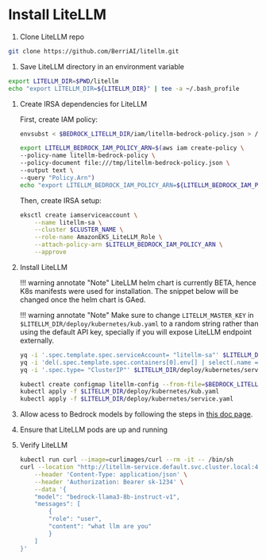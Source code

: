 # Install LiteLLM
1. Clone LiteLLM repo
```sh
git clone https://github.com/BerriAI/litellm.git
```

1. Save LiteLLM directory in an environment variable
```sh
export LITELLM_DIR=$PWD/litellm
echo "export LITELLM_DIR=${LITELLM_DIR}" | tee -a ~/.bash_profile
```

1. Create IRSA dependencies for LiteLLM

    First, create IAM policy:
    ```sh
    envsubst < $BEDROCK_LITELLM_DIR/iam/litellm-bedrock-policy.json > /tmp/litellm-bedrock-policy.json

    export LITELLM_BEDROCK_IAM_POLICY_ARN=$(aws iam create-policy \
    --policy-name litellm-bedrock-policy \
    --policy-document file:///tmp/litellm-bedrock-policy.json \
    --output text \
    --query "Policy.Arn")
    echo "export LITELLM_BEDROCK_IAM_POLICY_ARN=${LITELLM_BEDROCK_IAM_POLICY_ARN}" | tee -a ~/.bash_profile
    ```

    Then, create IRSA setup:
    ```sh
    eksctl create iamserviceaccount \
        --name litellm-sa \
        --cluster $CLUSTER_NAME \
        --role-name AmazonEKS_LiteLLM_Role \
        --attach-policy-arn $LITELLM_BEDROCK_IAM_POLICY_ARN \
        --approve
    ```

1. Install LiteLLM

    !!! warning annotate "Note"
        LiteLLM helm chart is currently BETA, hence K8s manifests were used for installation. The snippet below will be changed once the helm chart is GAed.

    !!! warning annotate "Note"
        Make sure to change `LITELLM_MASTER_KEY` in `$LITELLM_DIR/deploy/kubernetes/kub.yaml` to a random string rather than using the default API key, specially if you will expose LiteLLM endpoint externally.

    ```sh
    yq -i '.spec.template.spec.serviceAccount= "litellm-sa"' $LITELLM_DIR/deploy/kubernetes/kub.yaml
    yq -i 'del(.spec.template.spec.containers[0].env[] | select(.name == "DATABASE_URL") )' $LITELLM_DIR/deploy/kubernetes/kub.yaml
    yq -i '.spec.type= "ClusterIP"' $LITELLM_DIR/deploy/kubernetes/service.yaml

    kubectl create configmap litellm-config --from-file=$BEDROCK_LITELLM_DIR/litellm/config/proxy_config.yaml
    kubectl apply -f $LITELLM_DIR/deploy/kubernetes/kub.yaml
    kubectl apply -f $LITELLM_DIR/deploy/kubernetes/service.yaml
    ```

1. Allow acess to Bedrock models by following the steps in [this doc page](https://docs.aws.amazon.com/bedrock/latest/userguide/model-access.html#model-access-add).

1. Ensure that LiteLLM pods are up and running

1. Verify LiteLLM

    ```sh
    kubectl run curl --image=curlimages/curl --rm -it -- /bin/sh
    curl --location "http://litellm-service.default.svc.cluster.local:4000/chat/completions" \
        --header 'Content-Type: application/json' \
        --header 'Authorization: Bearer sk-1234' \
        --data '{
        "model": "bedrock-llama3-8b-instruct-v1",
        "messages": [
            {
            "role": "user",
            "content": "what llm are you"
            }
        ]
    }'
    ```
